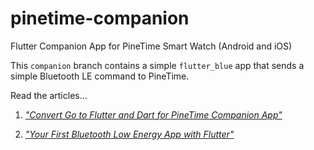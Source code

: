 # pinetime-companion

Flutter Companion App for PineTime Smart Watch (Android and iOS)

This `companion` branch contains a simple `flutter_blue` app that sends a simple Bluetooth LE command to PineTime.

Read the articles...

1. [_"Convert Go to Flutter and Dart for PineTime Companion App"_](https://lupyuen.github.io/pinetime-rust-mynewt/articles/companion)

1. [_"Your First Bluetooth Low Energy App with Flutter"_](https://lupyuen.github.io/pinetime-rust-mynewt/articles/flutter)
